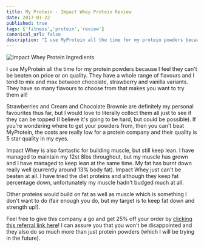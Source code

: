 ```yaml
---
title: My Protein - Impact Whey Protein Review
date: 2017-01-22
published: true
tags: ['fitness','protein','review']
canonical_url: false
description: "I use MyProtein all the time for my protein powders because I feel they can't be beaten on price or on quality. They have a whole range of flavours and I tend to mix and max between chocolate, strawberry and vanilla variants. They have so many flavours to choose from that makes you want to try them all!"
---
```


![Impact Whey Protein Ingredients](https://www.barbellsandbeards.com/wp-content/uploads/2015/12/MyProtein-Impact-Whey-Amino-Acids.jpg)

I use MyProtein all the time for my protein powders because I feel they can't be beaten on price or on quality. They have a whole range of flavours and I tend to mix and max between chocolate, strawberry and vanilla variants. They have so many flavours to choose from that makes you want to try them all!

Strawberries and Cream and Chocolate Brownie are definitely my personal favourites thus far, but I would love to literally collect them all just to see if they can be topped (I believe it's going to be hard, but could be possible). If you're wondering where to get your powders from, then you can't beat MyProtein, the costs are really low for a protein company and their quality is 5 star quality in my eyes.

Impact Whey is also fantastic for building muscle, but still keep lean. I have managed to maintain my 12st 8lbs throughout, but my muscle has grown and I have managed to keep lean at the same time. My fat has burnt down really well (currently around 13% body fat). Impact Whey just can't be beaten at all. I have tried the diet proteins and although they keep fat percentage down, unfortunately my muscle hadn't budged much at all.

Other proteins would build on fat as well as muscle which is something I don't want to do (fair enough you do, but my target is to keep fat down and strength up!).

Feel free to give this company a go and get 25% off your order by [clicking this referral link here](https://www.myprotein.com/referrals.list?applyCode=MICHAEL-RLQO&li)! I can assure you that you won't be disappointed and they also do so much more than just protein powders (which I will be trying in the future).
